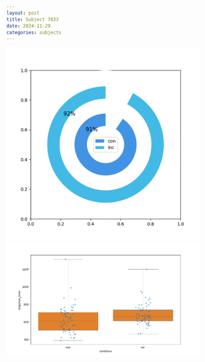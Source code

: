 ```yaml
---
layout: post
title: Subject 7033
date: 2024-11-29
categories: subjects
---
```


![](data/7033/run-14/7033_accuracy_by_condition.png)
![](data/7033/run-14/7033_rt.png)
